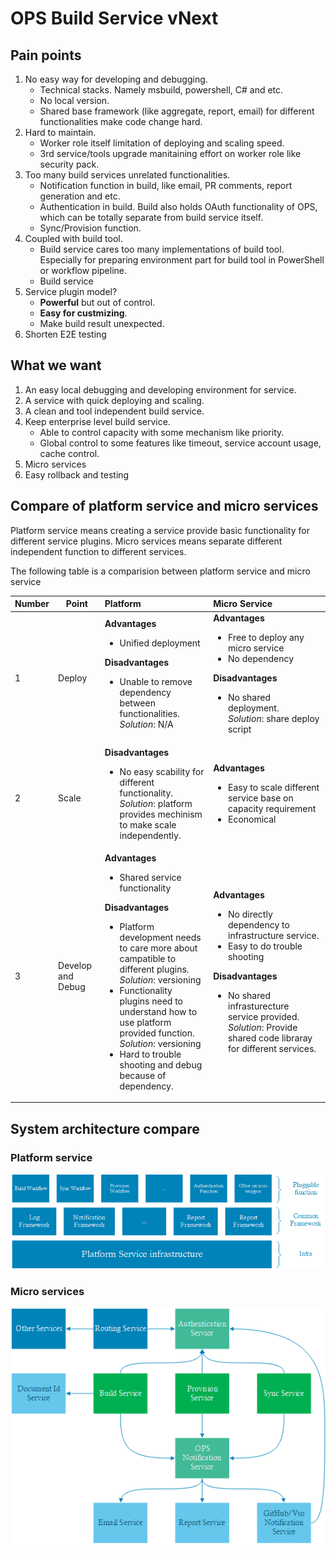 # OPS Build Service vNext

## Pain points
1. No easy way for developing and debugging.
   - Technical stacks. Namely msbuild, powershell, C# and etc.
   - No local version.
   - Shared base framework (like aggregate, report, email) for different functionalities make code change hard.
2. Hard to maintain.
   - Worker role itself limitation of deploying and scaling speed.
   - 3rd service/tools upgrade manitaining effort on worker role like security pack.
3. Too many build services unrelated functionalities.
   - Notification function in build, like email, PR comments, report generation and etc.
   - Authentication in build. Build also holds OAuth functionality of OPS, which can be totally separate from build service itself.
   - Sync/Provision function.
4. Coupled with build tool.
   - Build service cares too many implementations of build tool. Especially for preparing environment part for build tool in PowerShell or workflow pipeline.
   - Build service 
5. Service plugin model?
   - **Powerful** but out of control.
   - **Easy for custmizing**.
   - Make build result unexpected.
6. Shorten E2E testing

## What we want
1. An easy local debugging and developing environment for service.
2. A service with quick deploying and scaling.
3. A clean and tool independent build service.
4. Keep enterprise level build service.
   - Able to control capacity with some mechanism like priority.
   - Global control to some features like timeout, service account usage, cache control.
5. Micro services
6. Easy rollback and testing

## Compare of platform service and micro services
Platform service means creating a service provide basic functionality for different service plugins.
Micro services means separate different independent function to different services.

The following table is a comparision between platform service and micro service

| Number | Point | Platform | Micro Service |
| --- | --- |:-----|:-----|
| 1 | Deploy | **Advantages**<ul><li>Unified deployment</li></ul> **Disadvantages**<ul><li>Unable to remove dependency between functionalities.<br/> *Solution*: N/A</li></ul> | **Advantages**<ul><li>Free to deploy any micro service</li><li>No dependency</li></ul> **Disadvantages**<ul><li>No shared deployment.<br/> *Solution*: share deploy script</li></ul> |
| 2 | Scale | **Disadvantages**<ul><li>No easy scability for different functionality. <br/>*Solution*: platform provides mechinism to make scale independently.</li></ul> | **Advantages**<ul><li>Easy to scale different service base on capacity requirement</li><li>Economical</li></ul> |
| 3 | Develop and Debug | **Advantages**<ul><li>Shared service functionality</li></ul> **Disadvantages**<ul><li>Platform development needs to care more about campatible to different plugins.<br/>*Solution*: versioning</li><li>Functionality plugins need to understand how to use platform provided function.<br/>*Solution*: versioning</li><li>Hard to trouble shooting and debug because of dependency.</li></ul> | **Advantages**<ul><li>No directly dependency to infrastructure service.</li><li>Easy to do trouble shooting</li></ul> **Disadvantages**<ul><li>No shared infrasturecture service provided. *Solution*: Provide shared code libraray for different services.</li></ul> |

## System architecture compare

### Platform service
![Platform service](images/platform-service.png)

### Micro services
![Micro-service](images/micro-services.png)
